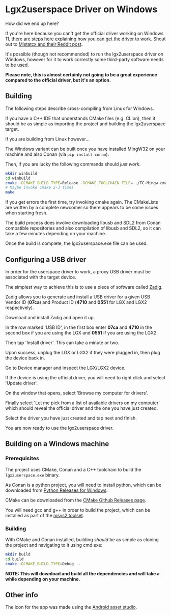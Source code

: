 # Lgx2userspace Driver on Windows
How did we end up here?

If you're here because you can't get the official driver working on Windows 11, [there are steps here explaining how you can get the driver to work](https://youtu.be/pi68dlDiizQ). Shout out to [Mistatcx and their Reddit post](https://www.reddit.com/r/AverMedia/comments/15w84ot/comment/jx1h70s/?context=3).

It's possible (though not recommended) to run the lgx2userspace driver on Windows, however for it to work correctly
some third-party software needs to be used.

**Please note, this is almost certainly not going to be a great experience compared to the official driver, but it's an option.**

## Building
The following steps describe cross-compiling from Linux for Windows.

If you have a C++ IDE that understands CMake files (e.g. CLion), then it should be as simple as importing the project
and building the lgx2userspace target.

If you are building from Linux however...

The Windows variant can be built once you have installed MingW32 on your machine and also Conan (via `pip install conan`).

Then, if you are lucky the following commands should _just work_.

```bash
mkdir winbuild
cd winbuild
cmake -DCMAKE_BUILD_TYPE=Release -DCMAKE_TOOLCHAIN_FILE=../TC-Mingw.cmake ..
# Maybe invoke cmake 2-3 times
make
```

If you get errors the first time, try invoking cmake again. The CMakeLists are written by a complete newcomer so there
appears to be some issues when starting fresh.

The build process does involve downloading libusb and SDL2 from Conan compatible repositories and also compilation of
libusb and SDL2, so it can take a few minutes depending on your machine.

Once the build is complete, the lgx2userspace.exe file can be used.

## Configuring a USB driver
In order for the userspace driver to work, a proxy USB driver must be associated with the target device.

The simplest way to achieve this is to use a piece of software called [Zadig](https://zadig.akeo.ie/).

Zadig allows you to generate and install a USB driver for a given USB Vendor ID (**07ca**) and Product ID (**4710** and **0551** for LGX and LGX2 respectively).

Download and install Zadig and open it up.

In the row marked 'USB ID', in the first box enter **07ca** and **4710** in the second box if you are using the LGX and **0551** if you are using the LGX2.

Then tap 'Install driver'. This can take a minute or two.

Upon success, unplug the LGX or LGX2 if they were plugged in, then plug the device back in.

Go to Device manager and inspect the LGX/LGX2 device. 

If the device is using the official driver, you will need to right click and select 'Update driver'.

On the window that opens, select 'Browse my computer for drivers'.

Finally select 'Let me pick from a list of available drivers on my computer' which should reveal the official driver and
the one you have just created.

Select the driver you have just created and tap next and finish.

You are now ready to use the lgx2userspace driver.

## Building on a Windows machine
### Prerequisites
The project uses CMake, Conan and a C++ toolchain to build the `lgx2userspace.exe` binary.

As Conan is a python project, you will need to install python, which can be downloaded from [Python Releases for Windows](https://www.python.org/downloads/windows).

CMake can be downloaded from the [CMake Github Releases page](https://github.com/Kitware/CMake/releases).

You will need gcc and g++ in order to build the project, which can be installed as part of the [msys2 toolset](https://www.msys2.org/).

### Building
With CMake and Conan installed, building _should_ be as simple as cloning the project and navigating to it using cmd.exe:

```bash
mkdir build
cd build
cmake -DCMAKE_BUILD_TYPE=Debug ..
```

**NOTE: This will download and build all the dependencies and will take a while depending on your machine.**





## Other info
The icon for the app was made using the [Android asset studio](https://romannurik.github.io/AndroidAssetStudio/icons-launcher.html).
